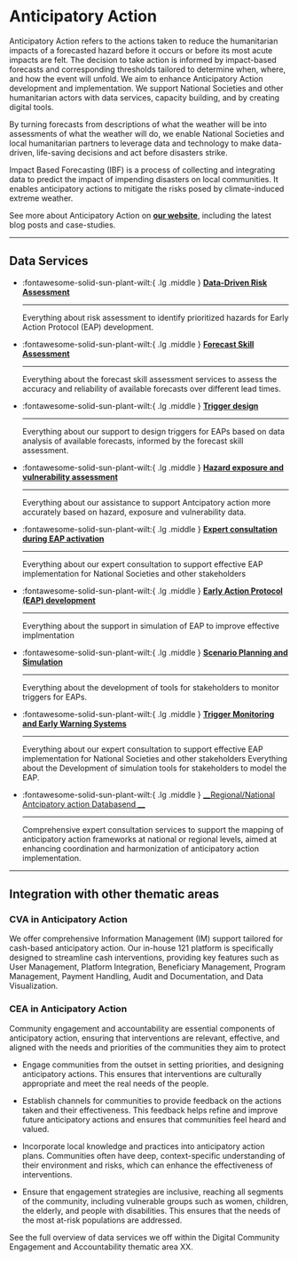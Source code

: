 # Anticipatory Action

Anticipatory Action refers to the actions taken to reduce the humanitarian impacts of a forecasted hazard before it occurs or before its most acute impacts are felt. The decision to take action is informed by impact-based forecasts and corresponding thresholds tailored to determine when, where, and how the event will unfold. We aim to enhance Anticipatory Action development and implementation. We support National Societies and other humanitarian actors with data services, capacity building, and by creating digital tools.   

By turning forecasts from descriptions of what the weather will be into assessments of what the weather will do, we enable National Societies and local humanitarian partners to leverage data and technology to make data-driven, life-saving decisions and act before disasters strike.  

Impact Based Forecasting (IBF) is a process of collecting and integrating data to predict the impact of impending disasters on local communities. ​It enables anticipatory actions to mitigate the risks posed by climate-induced extreme weather. 

See more about Anticipatory Action on **[our website](https://510.global/anticipatory-action/)**, including the latest blog posts and case-studies. 

---
## Data Services

<!-- markdownlint-disable -->
<div class="grid cards" markdown>

-   :fontawesome-solid-sun-plant-wilt:{ .lg .middle } [__Data-Driven Risk Assessment__](risk_assessment.md)

    ---

    Everything about risk assessment to identify prioritized hazards for Early Action Protocol (EAP) development. 

-   :fontawesome-solid-sun-plant-wilt:{ .lg .middle } [__Forecast Skill Assessment__](forecast_skill_assessment.md)

    ---

    Everything about the forecast skill assessment services to assess the accuracy and reliability of available forecasts over different lead times.

-   :fontawesome-solid-sun-plant-wilt:{ .lg .middle } [__Trigger design__](trigger_design.md)

    ---

    Everything about our support to design triggers for EAPs based on data analysis of available forecasts, informed by the forecast skill assessment.

-   :fontawesome-solid-sun-plant-wilt:{ .lg .middle } [__Hazard exposure and vulnerability assessment__](hazard_exposure_vulnerability.md)

    ---

    Everything about our assistance to support Antcipatory action more accurately based on hazard, exposure and vulnerability data.

-   :fontawesome-solid-sun-plant-wilt:{ .lg .middle } [__Expert consultation during EAP activation__](eap_activation.md)

    ---

    Everything about our expert consultation to support effective EAP implementation for National Societies and other stakeholders

-   :fontawesome-solid-sun-plant-wilt:{ .lg .middle } [__Early Action Protocol (EAP) development__](eap_development.md)

    ---

    Everything about the support in simulation of EAP to improve effective implmentation
    
-   :fontawesome-solid-sun-plant-wilt:{ .lg .middle } [__Scenario Planning and Simulation__](scenario_planning.md)

    ---

    Everything about the development of tools for stakeholders to monitor triggers for EAPs. 

-   :fontawesome-solid-sun-plant-wilt:{ .lg .middle } [__Trigger Monitoring and Early Warning Systems__](trigger_monitoring.md)

    ---

    Everything about our expert consultation to support effective EAP implementation for National Societies and other stakeholders Everything about the Development of simulation tools for stakeholders to model the EAP. 

-   :fontawesome-solid-sun-plant-wilt:{ .lg .middle } [__Regional/National Antcipatory action Databasend __](aa_regional_database.md)

    ---

    Comprehensive expert consultation services to support the mapping of anticipatory action frameworks at national or regional levels, aimed at enhancing coordination and harmonization of anticipatory action implementation.  

</div>

<!-- markdownlint-enable -->
---
## Integration with other thematic areas

### CVA in Anticipatory Action

We offer comprehensive Information Management (IM) support tailored for cash-based anticipatory action. Our in-house 121 platform is specifically designed to streamline cash interventions, providing key features such as User Management, Platform Integration, Beneficiary Management, Program Management, Payment Handling, Audit and Documentation, and Data Visualization. 

### CEA in Anticipatory Action   

Community engagement and accountability are essential components of anticipatory action, ensuring that interventions are relevant, effective, and aligned with the needs and priorities of the communities they aim to protect  

* Engage communities from the outset in setting priorities, and designing anticipatory actions. This ensures that interventions are culturally appropriate and meet the real needs of the people.  

* Establish channels for communities to provide feedback on the actions taken and their effectiveness. This feedback helps refine and improve future anticipatory actions and ensures that communities feel heard and valued. 

* Incorporate local knowledge and practices into anticipatory action plans. Communities often have deep, context-specific understanding of their environment and risks, which can enhance the effectiveness of interventions. 

* Ensure that engagement strategies are inclusive, reaching all segments of the community, including vulnerable groups such as women, children, the elderly, and people with disabilities. This ensures that the needs of the most at-risk populations are addressed.

See the full overview of data services we off within the Digital Community Engagement and Accountability thematic area XX. 
